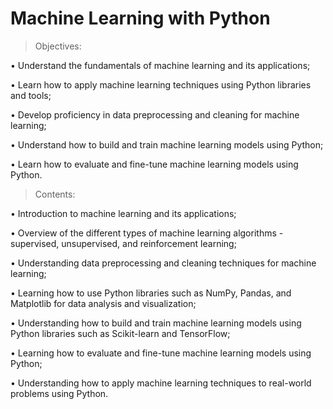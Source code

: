 # Machine Learning with Python

>Objectives:

• Understand the fundamentals of machine learning and its applications;

• Learn how to apply machine learning techniques using Python libraries and tools;

• Develop proficiency in data preprocessing and cleaning for machine learning;

• Understand how to build and train machine learning models using Python;

• Learn how to evaluate and fine-tune machine learning models using Python.


>Contents:

• Introduction to machine learning and its applications;

• Overview of the different types of machine learning algorithms - supervised, unsupervised, and reinforcement learning;

• Understanding data preprocessing and cleaning techniques for machine learning;

• Learning how to use Python libraries such as NumPy, Pandas, and Matplotlib for data analysis and visualization;

• Understanding how to build and train machine learning models using Python libraries such as Scikit-learn and TensorFlow;

• Learning how to evaluate and fine-tune machine learning models using Python;

• Understanding how to apply machine learning techniques to real-world problems using Python.

